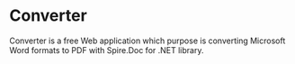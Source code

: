 # Converter
Converter is a free Web application which purpose is converting Microsoft Word formats to PDF with Spire.Doc for .NET library.

